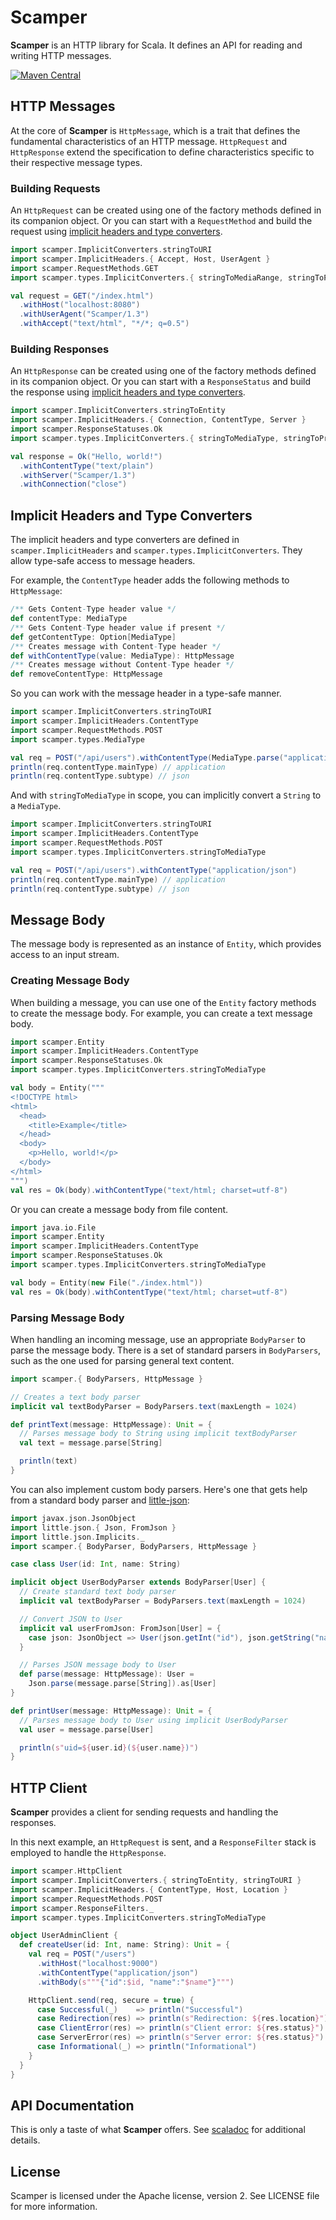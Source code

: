 # Scamper
**Scamper** is an HTTP library for Scala. It defines an API for reading and writing
HTTP messages.

[![Maven Central](https://img.shields.io/maven-central/v/com.github.losizm/scamper_2.12.svg?label=Maven%20Central)](https://search.maven.org/search?q=g:%22com.github.losizm%22%20AND%20a:%22scamper_2.12%22)

## HTTP Messages
At the core of **Scamper** is `HttpMessage`, which is a trait that defines the
fundamental characteristics of an HTTP message. `HttpRequest` and `HttpResponse`
extend the specification to define characteristics specific to their respective
message types.

### Building Requests
An `HttpRequest` can be created using one of the factory methods defined in its
companion object. Or you can start with a `RequestMethod` and build the request
using [implicit headers and type converters](#implicit-headers-and-type-converters).

```scala
import scamper.ImplicitConverters.stringToURI
import scamper.ImplicitHeaders.{ Accept, Host, UserAgent }
import scamper.RequestMethods.GET
import scamper.types.ImplicitConverters.{ stringToMediaRange, stringToProductType }

val request = GET("/index.html")
  .withHost("localhost:8080")
  .withUserAgent("Scamper/1.3")
  .withAccept("text/html", "*/*; q=0.5")
```

### Building Responses
An `HttpResponse` can be created using one of the factory methods defined in its
companion object. Or you can start with a `ResponseStatus` and build the
response using [implicit headers and type converters](#implicit-headers-and-type-converters).

```scala
import scamper.ImplicitConverters.stringToEntity
import scamper.ImplicitHeaders.{ Connection, ContentType, Server }
import scamper.ResponseStatuses.Ok
import scamper.types.ImplicitConverters.{ stringToMediaType, stringToProductType }

val response = Ok("Hello, world!")
  .withContentType("text/plain")
  .withServer("Scamper/1.3")
  .withConnection("close")
```

## Implicit Headers and Type Converters
The implicit headers and type converters are defined in
`scamper.ImplicitHeaders` and `scamper.types.ImplicitConverters`. They allow
type-safe access to message headers.

For example, the `ContentType` header adds the following methods to
`HttpMessage`:

```scala
/** Gets Content-Type header value */
def contentType: MediaType
/** Gets Content-Type header value if present */
def getContentType: Option[MediaType]
/** Creates message with Content-Type header */
def withContentType(value: MediaType): HttpMessage
/** Creates message without Content-Type header */
def removeContentType: HttpMessage
```

So you can work with the message header in a type-safe manner.

```scala
import scamper.ImplicitConverters.stringToURI
import scamper.ImplicitHeaders.ContentType
import scamper.RequestMethods.POST
import scamper.types.MediaType

val req = POST("/api/users").withContentType(MediaType.parse("application/json"))
println(req.contentType.mainType) // application
println(req.contentType.subtype) // json
```

And with `stringToMediaType` in scope, you can implicitly convert a `String` to
a `MediaType`.

```scala
import scamper.ImplicitConverters.stringToURI
import scamper.ImplicitHeaders.ContentType
import scamper.RequestMethods.POST
import scamper.types.ImplicitConverters.stringToMediaType

val req = POST("/api/users").withContentType("application/json")
println(req.contentType.mainType) // application
println(req.contentType.subtype) // json
```
## Message Body
The message body is represented as an instance of `Entity`, which provides
access to an input stream.

### Creating Message Body
When building a message, you can use one of the `Entity` factory methods to
create the message body. For example, you can create a text message body.

```scala
import scamper.Entity
import scamper.ImplicitHeaders.ContentType
import scamper.ResponseStatuses.Ok
import scamper.types.ImplicitConverters.stringToMediaType

val body = Entity("""
<!DOCTYPE html>
<html>
  <head>
    <title>Example</title>
  </head>
  <body>
    <p>Hello, world!</p>
  </body>
</html>
""")
val res = Ok(body).withContentType("text/html; charset=utf-8")
```

Or you can create a message body from file content.

```scala
import java.io.File
import scamper.Entity
import scamper.ImplicitHeaders.ContentType
import scamper.ResponseStatuses.Ok
import scamper.types.ImplicitConverters.stringToMediaType

val body = Entity(new File("./index.html"))
val res = Ok(body).withContentType("text/html; charset=utf-8")
```

### Parsing Message Body

When handling an incoming message, use an appropriate `BodyParser` to parse the
message body. There is a set of standard parsers in `BodyParsers`, such as the
one used for parsing general text content.

```scala
import scamper.{ BodyParsers, HttpMessage }

// Creates a text body parser
implicit val textBodyParser = BodyParsers.text(maxLength = 1024)

def printText(message: HttpMessage): Unit = {
  // Parses message body to String using implicit textBodyParser
  val text = message.parse[String]

  println(text)
}
```

You can also implement custom body parsers. Here's one that gets help
from a standard body parser and [little-json](https://github.com/losizm/little-json):

```scala
import javax.json.JsonObject
import little.json.{ Json, FromJson }
import little.json.Implicits._
import scamper.{ BodyParser, BodyParsers, HttpMessage }

case class User(id: Int, name: String)

implicit object UserBodyParser extends BodyParser[User] {
  // Create standard text body parser
  implicit val textBodyParser = BodyParsers.text(maxLength = 1024)

  // Convert JSON to User
  implicit val userFromJson: FromJson[User] = {
    case json: JsonObject => User(json.getInt("id"), json.getString("name"))
  }

  // Parses JSON message body to User
  def parse(message: HttpMessage): User =
    Json.parse(message.parse[String]).as[User]
}

def printUser(message: HttpMessage): Unit = {
  // Parses message body to User using implicit UserBodyParser
  val user = message.parse[User]

  println(s"uid=${user.id}(${user.name})")
}
```

## HTTP Client
**Scamper** provides a client for sending requests and handling the responses.

In this next example, an `HttpRequest` is sent, and a `ResponseFilter` stack
is employed to handle the `HttpResponse`.

```scala
import scamper.HttpClient
import scamper.ImplicitConverters.{ stringToEntity, stringToURI }
import scamper.ImplicitHeaders.{ ContentType, Host, Location }
import scamper.RequestMethods.POST
import scamper.ResponseFilters._
import scamper.types.ImplicitConverters.stringToMediaType

object UserAdminClient {
  def createUser(id: Int, name: String): Unit = {
    val req = POST("/users")
      .withHost("localhost:9000")
      .withContentType("application/json")
      .withBody(s"""{"id":$id, "name":"$name"}""")

    HttpClient.send(req, secure = true) {
      case Successful(_)    => println("Successful")
      case Redirection(res) => println(s"Redirection: ${res.location}")
      case ClientError(res) => println(s"Client error: ${res.status}")
      case ServerError(res) => println(s"Server error: ${res.status}")
      case Informational(_) => println("Informational")
    }
  }
}
```

## API Documentation

This is only a taste of what **Scamper** offers. See [scaladoc](https://losizm.github.io/scamper/latest/api/scamper/index.html) for
additional details.

## License
Scamper is licensed under the Apache license, version 2. See LICENSE file for
more information.
